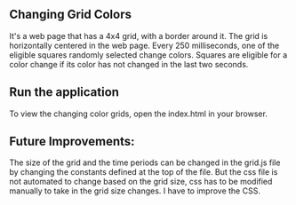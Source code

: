 ## Changing Grid Colors
It's a web page that has a 4x4 grid, with a border around it. The grid is horizontally centered in the web page. Every 250 milliseconds, one of the eligible squares randomly selected change colors. Squares are eligible for a color change if its color has not changed in the last two seconds.

## Run the application
To view the changing color grids, open the index.html in your browser.

## Future Improvements:
The size of the grid and the time periods can be changed in the grid.js file by changing the constants defined at the top of the file. But the css file is not automated to change based on the grid size, css has to be modified manually to take in the grid size changes. I have to improve the CSS.